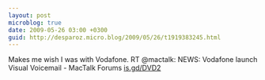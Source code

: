 ```yaml
---
layout: post
microblog: true
date: 2009-05-26 03:00 +0300
guid: http://desparoz.micro.blog/2009/05/26/t1919383245.html
---
```

Makes me wish I was with Vodafone. RT @mactalk: NEWS: Vodafone launch Visual Voicemail - MacTalk Forums [is.gd/DVD2](http://is.gd/DVD2)
